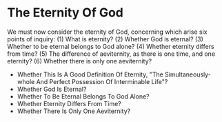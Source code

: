 # The Eternity Of God

We must now consider the eternity of God, concerning which arise six points of inquiry:
(1) What is eternity?
(2) Whether God is eternal?
(3) Whether to be eternal belongs to God alone?
(4) Whether eternity differs from time?
(5) The difference of aeviternity, as there is one time, and one eternity?
(6) Whether there is only one aeviternity?

* Whether This Is A Good Definition Of Eternity, "The Simultaneously-whole And Perfect Possession Of Interminable Life"?
* Whether God Is Eternal?
* Whether To Be Eternal Belongs To God Alone?
* Whether Eternity Differs From Time?
* Whether There Is Only One Aeviternity?